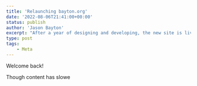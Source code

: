 ```yaml
---
title: 'Relaunching bayton.org'
date: '2022-08-06T21:41:00+00:00'
status: publish
author: 'Jason Bayton'
excerpt: "After a year of designing and developing, the new site is live. Come and see what's new."
type: post
tags:
    - Meta
---
```

Welcome back! 

Though content has slowe